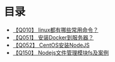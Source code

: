 # 目录
+ [【Q010】 linux都有哪些常用命令？](linux/10.html)
+ [【Q051】 安装Docker到服务器？](server/51.html)
+ [【Q052】 CentOS安装NodeJS](server/52.html)
+ [【Q150】 Nodejs文件管理模块fs及案例](node/150.html)